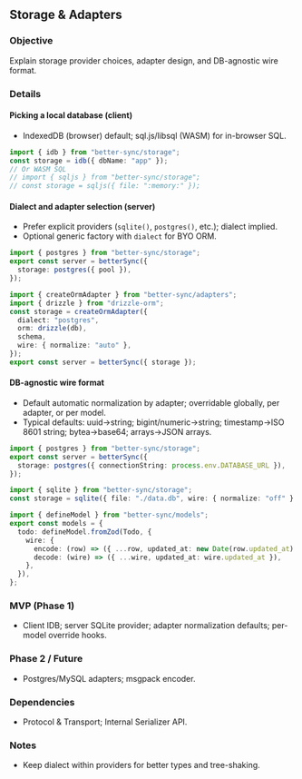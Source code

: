 ## Storage & Adapters

### Objective
Explain storage provider choices, adapter design, and DB-agnostic wire format.

### Details
#### Picking a local database (client)
- IndexedDB (browser) default; sql.js/libsql (WASM) for in-browser SQL.
```ts
import { idb } from "better-sync/storage";
const storage = idb({ dbName: "app" });
// Or WASM SQL
// import { sqljs } from "better-sync/storage";
// const storage = sqljs({ file: ":memory:" });
```

#### Dialect and adapter selection (server)
- Prefer explicit providers (`sqlite()`, `postgres()`, etc.); dialect implied.
- Optional generic factory with `dialect` for BYO ORM.
```ts
import { postgres } from "better-sync/storage";
export const server = betterSync({
  storage: postgres({ pool }),
});
```
```ts
import { createOrmAdapter } from "better-sync/adapters";
import { drizzle } from "drizzle-orm";
const storage = createOrmAdapter({
  dialect: "postgres",
  orm: drizzle(db),
  schema,
  wire: { normalize: "auto" },
});
export const server = betterSync({ storage });
```

#### DB-agnostic wire format
- Default automatic normalization by adapter; overridable globally, per adapter, or per model.
- Typical defaults: uuid→string; bigint/numeric→string; timestamp→ISO 8601 string; bytea→base64; arrays→JSON arrays.
```ts
import { postgres } from "better-sync/storage";
export const server = betterSync({
  storage: postgres({ connectionString: process.env.DATABASE_URL }),
});
```
```ts
import { sqlite } from "better-sync/storage";
const storage = sqlite({ file: "./data.db", wire: { normalize: "off" } });
```
```ts
import { defineModel } from "better-sync/models";
export const models = {
  todo: defineModel.fromZod(Todo, {
    wire: {
      encode: (row) => ({ ...row, updated_at: new Date(row.updated_at).toISOString() }),
      decode: (wire) => ({ ...wire, updated_at: wire.updated_at }),
    },
  }),
};
```

### MVP (Phase 1)
- Client IDB; server SQLite provider; adapter normalization defaults; per-model override hooks.

### Phase 2 / Future
- Postgres/MySQL adapters; msgpack encoder.

### Dependencies
- Protocol & Transport; Internal Serializer API.

### Notes
- Keep dialect within providers for better types and tree-shaking.
